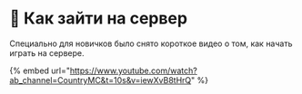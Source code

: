 # 🔎 Как зайти на сервер

Специально для новичков было снято короткое видео о том, как начать играть на сервере.

{% embed url="https://www.youtube.com/watch?ab_channel=CountryMC&t=10s&v=iewXvB8tHrQ" %}
